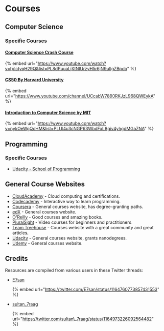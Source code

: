 # Courses

## Computer Science

### Specific Courses

#### [Computer Science Crash Course](https://www.youtube.com/watch?v=tpIctyqH29Q&list=PL8dPuuaLjXtNlUrzyH5r6jN9ulIgZBpdo)

{% embed url="https://www.youtube.com/watch?v=tpIctyqH29Q&list=PL8dPuuaLjXtNlUrzyH5r6jN9ulIgZBpdo" %}

#### [CS50 By Harvard University](https://www.youtube.com/channel/UCcabW7890RKJzL968QWEykA)

{% embed url="https://www.youtube.com/channel/UCcabW7890RKJzL968QWEykA" %}

#### [Introduction to Computer Science by MIT](https://www.youtube.com/watch?v=nykOeWgQcHM&list=PLUl4u3cNGP63WbdFxL8giv4yhgdMGaZNA)

{% embed url="https://www.youtube.com/watch?v=nykOeWgQcHM&list=PLUl4u3cNGP63WbdFxL8giv4yhgdMGaZNA" %}



## Programming

### Specific Courses

* [Udacity - School of Programming](https://www.udacity.com/school-of-programming)

## General Course Websites

* [CloudAcademy](https://cloudacademy.com) - Cloud computing and certifications.
* [Codecademy](https://www.codecademy.com/) - Interactive way to learn programming.
* [Coursera](http://coursera.com/) - General courses website, has degree-granting paths.
* [edX](https://www.edx.org/) - General courses website.
* [O'Reilly](https://oreilly.com) - Good courses and amazing books.
* [PluralSight](https://pluralsight.com) - Video courses for beginners and practitioners.
* [Team Treehouse](https://teamtreehouse.com/) - Courses website with a great community and great articles.
* [Udacity](https://udacity.com) - General courses website, grants nanodegrees.
* [Udemy](https://udemy.com) - General courses website.

## Credits

Resources are compiled from various users in these Twitter threads:

- [E7san](https://twitter.com/E7san/status/1164760773857431553)

  {% embed url="https://twitter.com/E7san/status/1164760773857431553" %}

- [sultan_7raag](https://twitter.com/sultan_7raag/status/1164973226092564482)

  {% embed url="https://twitter.com/sultan\_7raag/status/1164973226092564482" %}



